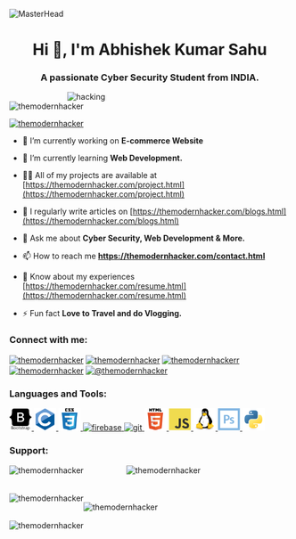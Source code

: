 ![MasterHead](https://1.bp.blogspot.com/-7A4WynwLsMw/XbBpCXG8fHI/AAAAAAAAMt4/uOa1bpLskYgrwGbllhSu2SDj_Mig8SXJQCLcBGAsYHQ/s1600/2000_600px.gif)
<h1 align="center">Hi 👋, I'm Abhishek Kumar Sahu</h1>
<h3 align="center">A passionate Cyber Security Student from INDIA.</h3>

<img align="right" alt="hacking" width="400" src="https://media.tenor.com/rePDfDWO3XoAAAAd/hacking.gif">

<p align="left"> <img src="https://komarev.com/ghpvc/?username=themodernhacker&label=Profile%20views&color=0e75b6&style=flat" alt="themodernhacker" /> </p>

<p align="left"> <a href="https://twitter.com/themodernhacker" target="blank"><img src="https://img.shields.io/twitter/follow/themodernhacker?logo=twitter&style=for-the-badge" alt="themodernhacker" /></a> </p>

- 🔭 I’m currently working on **E-commerce Website**

- 🌱 I’m currently learning **Web Development.**

- 👨‍💻 All of my projects are available at [https://themodernhacker.com/project.html](https://themodernhacker.com/project.html)

- 📝 I regularly write articles on [https://themodernhacker.com/blogs.html](https://themodernhacker.com/blogs.html)

- 💬 Ask me about **Cyber Security, Web Development & More.**

- 📫 How to reach me **https://themodernhacker.com/contact.html**

- 📄 Know about my experiences [https://themodernhacker.com/resume.html](https://themodernhacker.com/resume.html)

- ⚡ Fun fact **Love to Travel and do Vlogging.**

<h3 align="left">Connect with me:</h3>
<p align="left">
<a href="https://twitter.com/themodernhacker" target="blank"><img align="center" src="https://raw.githubusercontent.com/rahuldkjain/github-profile-readme-generator/master/src/images/icons/Social/twitter.svg" alt="themodernhacker" height="30" width="40" /></a>
<a href="https://linkedin.com/in/themodernhacker" target="blank"><img align="center" src="https://raw.githubusercontent.com/rahuldkjain/github-profile-readme-generator/master/src/images/icons/Social/linked-in-alt.svg" alt="themodernhacker" height="30" width="40" /></a>
<a href="https://fb.com/themodernhackerr" target="blank"><img align="center" src="https://raw.githubusercontent.com/rahuldkjain/github-profile-readme-generator/master/src/images/icons/Social/facebook.svg" alt="themodernhackerr" height="30" width="40" /></a>
<a href="https://instagram.com/themodernhacker" target="blank"><img align="center" src="https://raw.githubusercontent.com/rahuldkjain/github-profile-readme-generator/master/src/images/icons/Social/instagram.svg" alt="themodernhacker" height="30" width="40" /></a>
<a href="https://medium.com/@themodernhacker" target="blank"><img align="center" src="https://raw.githubusercontent.com/rahuldkjain/github-profile-readme-generator/master/src/images/icons/Social/medium.svg" alt="@themodernhacker" height="30" width="40" /></a>
</p>

<h3 align="left">Languages and Tools:</h3>
<p align="left"> <a href="https://getbootstrap.com" target="_blank" rel="noreferrer"> <img src="https://raw.githubusercontent.com/devicons/devicon/master/icons/bootstrap/bootstrap-plain-wordmark.svg" alt="bootstrap" width="40" height="40"/> </a> <a href="https://www.cprogramming.com/" target="_blank" rel="noreferrer"> <img src="https://raw.githubusercontent.com/devicons/devicon/master/icons/c/c-original.svg" alt="c" width="40" height="40"/> </a> <a href="https://www.w3schools.com/css/" target="_blank" rel="noreferrer"> <img src="https://raw.githubusercontent.com/devicons/devicon/master/icons/css3/css3-original-wordmark.svg" alt="css3" width="40" height="40"/> </a> <a href="https://firebase.google.com/" target="_blank" rel="noreferrer"> <img src="https://www.vectorlogo.zone/logos/firebase/firebase-icon.svg" alt="firebase" width="40" height="40"/> </a> <a href="https://git-scm.com/" target="_blank" rel="noreferrer"> <img src="https://www.vectorlogo.zone/logos/git-scm/git-scm-icon.svg" alt="git" width="40" height="40"/> </a> <a href="https://www.w3.org/html/" target="_blank" rel="noreferrer"> <img src="https://raw.githubusercontent.com/devicons/devicon/master/icons/html5/html5-original-wordmark.svg" alt="html5" width="40" height="40"/> </a> <a href="https://developer.mozilla.org/en-US/docs/Web/JavaScript" target="_blank" rel="noreferrer"> <img src="https://raw.githubusercontent.com/devicons/devicon/master/icons/javascript/javascript-original.svg" alt="javascript" width="40" height="40"/> </a> <a href="https://www.linux.org/" target="_blank" rel="noreferrer"> <img src="https://raw.githubusercontent.com/devicons/devicon/master/icons/linux/linux-original.svg" alt="linux" width="40" height="40"/> </a> <a href="https://www.photoshop.com/en" target="_blank" rel="noreferrer"> <img src="https://raw.githubusercontent.com/devicons/devicon/master/icons/photoshop/photoshop-line.svg" alt="photoshop" width="40" height="40"/> </a> <a href="https://www.python.org" target="_blank" rel="noreferrer"> <img src="https://raw.githubusercontent.com/devicons/devicon/master/icons/python/python-original.svg" alt="python" width="40" height="40"/> </a> </p>

<h3 align="left">Support:</h3>
<p><a href="https://www.buymeacoffee.com/themodernhacker"> <img align="left" src="https://cdn.buymeacoffee.com/buttons/v2/default-yellow.png" height="50" width="210" alt="themodernhacker" /></a><a href="https://ko-fi.com/themodernhacker"> <img align="left" src="https://cdn.ko-fi.com/cdn/kofi3.png?v=3" height="50" width="210" alt="themodernhacker" /></a></p><br><br>

<p><img align="left" src="https://github-readme-stats.vercel.app/api/top-langs?username=themodernhacker&show_icons=true&locale=en&layout=compact" alt="themodernhacker" /></p>

<p>&nbsp;<img align="center" src="https://github-readme-stats.vercel.app/api?username=themodernhacker&show_icons=true&locale=en" alt="themodernhacker" /></p>

<p><img align="center" src="https://github-readme-streak-stats.herokuapp.com/?user=themodernhacker&" alt="themodernhacker" /></p>
